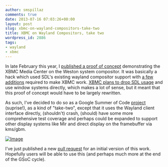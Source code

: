 ```yaml
---
author: smspillaz
comments: true
date: 2013-07-16 07:03:26+00:00
layout: post
slug: xbmc-on-wayland-compositors-take-two
title: XBMC on Wayland Compositors, take two
wordpress_id: 2886
tags:
- wayland
- xbmc
---
```


In late February this year, I [published a proof of concept](http://smspillaz.wordpress.com/2013/02/27/hello-from-xbmc-on-wayland/) demonstrating the XBMC Media Center on the Weston system compositor. It was basically a hack which used SDL's existing wayland compositor support with [a few additions](https://github.com/smspillaz/SDL) required to make XBMC work. [XBMC plans to drop SDL usage](http://smspillaz.wordpress.com/2013/02/27/hello-from-xbmc-on-wayland/#comment-8473) and use window systems directly, which makes a lot of sense, but it meant that this proof of concept would have to be largely rewritten.

As such, I've decided to do so as a Google Summer of Code [project](http://www.google-melange.com/gsoc/project/google/gsoc2013/smspillaz/10001) (suprise!), as a kind of "take-two", except that it uses the Wayland client interface directly, (shouldn't) crash, (should) have some more comprehensive test coverage and perhaps could be expanded to support other display systems like Mir and direct display on the framebuffer via kms/gbm.

[![Image](http://smspillaz.files.wordpress.com/2013/07/wayland-on-weston-on-x.png?w=650)](http://smspillaz.files.wordpress.com/2013/07/wayland-on-weston-on-x.png)

I've just published a new [pull request](https://github.com/xbmc/xbmc/pull/2989) for an initial version of this work. Hopefully users will be able to use this (and perhaps much more at the end of the GSoC cycle).

